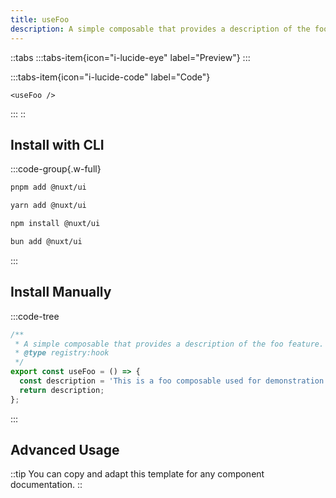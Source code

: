 ```yaml
---
title: useFoo
description: A simple composable that provides a description of the foo feature.
---
```


::tabs
  :::tabs-item{icon="i-lucide-eye" label="Preview"}
    <use-foo />
  :::

  :::tabs-item{icon="i-lucide-code" label="Code"}
  ```vue
  <useFoo />
  ```
  :::
::

## Install with CLI 

:::code-group{.w-full}
  ```bash [pnpm]
  pnpm add @nuxt/ui
  ```
  
  ```bash [yarn]
  yarn add @nuxt/ui
  ```
  
  ```bash [npm]
  npm install @nuxt/ui
  ```
  
  ```bash [bun]
  bun add @nuxt/ui
  ```
:::


## Install Manually

:::code-tree


```ts [useFoo.ts]
/**
 * A simple composable that provides a description of the foo feature.
 * @type registry:hook
 */
export const useFoo = () => {
  const description = 'This is a foo composable used for demonstration purposes.';
  return description;
};

```


:::





## Advanced Usage

<!-- Add more code-preview/code-group/code-tree blocks as needed for advanced examples -->

::tip
You can copy and adapt this template for any component documentation.
::